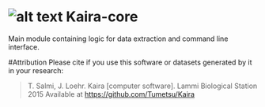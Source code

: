 # ![alt text](http://i.imgur.com/vBIAv3m.png "Kaira logo") Kaira-core

Main module containing logic for data extraction and command line interface.

#Attribution
Please cite if you use this software or datasets generated by it in your research:
> T. Salmi, J. Loehr. Kaira [computer software]. Lammi Biological Station 2015
> Available at https://github.com/Tumetsu/Kaira
